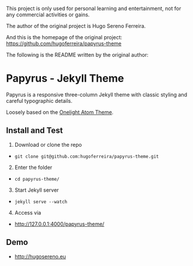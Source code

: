 This project is only used for personal learning and entertainment, not for any commercial activities or gains.

The author of the original project is Hugo Sereno Ferreira.

And this is the homepage of the original project:
https://github.com/hugoferreira/papyrus-theme

The following is the README written by the original author:

# Papyrus - Jekyll Theme

Papyrus is a responsive three-column Jekyll theme with classic styling and careful typographic details.

Loosely based on the [Onelight Atom Theme](https://github.com/atom/one-light-ui).

## Install and Test

1. Download or clone the repo
  - `git clone git@github.com:hugoferreira/papyrus-theme.git`
2. Enter the folder
  - `cd papyrus-theme/`
3. Start Jekyll server
  - `jekyll serve --watch`
4. Access via
  - http://127.0.0.1:4000/papyrus-theme/

## Demo

- http://hugosereno.eu